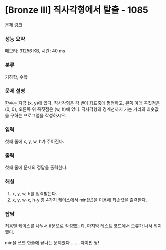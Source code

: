 # [Bronze III] 직사각형에서 탈출 - 1085

[문제 링크](https://www.acmicpc.net/problem/1085)

### 성능 요약

메모리: 31256 KB, 시간: 40 ms

### 분류

기하학, 수학

### 문제 설명

<p>한수는 지금 (x, y)에 있다. 직사각형은 각 변이 좌표축에 평행하고, 왼쪽 아래 꼭짓점은 (0, 0), 오른쪽 위 꼭짓점은 (w, h)에 있다. 직사각형의 경계선까지 가는 거리의 최솟값을 구하는 프로그램을 작성하시오.</p>

### 입력

 <p>첫째 줄에 x, y, w, h가 주어진다.</p>

### 출력

 <p>첫째 줄에 문제의 정답을 출력한다.</p>

### 해설

1. x, y, w, h를 입력받는다.
2. x, y, w-x, h-y 총 4가지 케이스에서 min(값)을 이용해 최솟값을 출력한다.

### 잡담

<p> 처음엔 케이스를 나눠서 if문으로 작성했는데, 마지막 테스트 코드에서 오류가 나서 뭐지 했다.
<p> min을 쓰면 한줄에 끝나는 문제였다 ....... 파이썬 짱!
